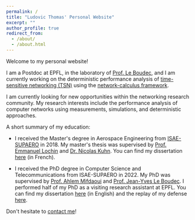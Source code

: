 ```yaml
---
permalink: /
title: "Ludovic Thomas' Personal Website"
excerpt: ""
author_profile: true
redirect_from: 
  - /about/
  - /about.html
---
```


Welcome to my personal website!

I am a Postdoc at EPFL, in the laboratory of [Prof. Le Boudec](https://people.epfl.ch/jean-yves.leboudec), and I am currently working on the deterministic performance analysis of [time-sensitive networking (TSN)](https://1.ieee802.org/tsn/) using the [network-calculus framework](https://en.wikipedia.org/wiki/Network_calculus).

I am currently looking for new opportunities within the networking research community. My research interests include the performance analysis of computer networks using measurements, simulations, and deterministic approaches.

A short summary of my education:

* I received the Master's degree in Aerospace Engineering from [ISAE-SUPAERO](https://www.isae-supaero.fr/fr/) in 2018. 
My master's thesis was supervised by [Prof. Emmanuel Lochin](https://elochin.github.io/) and [Dr. Nicolas Kuhn](https://www.linkedin.com/in/nicolas-kuhn-65a026a5/). 
You can find my dissertation [here](/files/2018-11-master-thesis-dissertation.pdf) (in French).

* I received the PhD degree in Computer Science and Telecommunications from ISAE-SUPAERO in 2022.
My PhD was supervised by [Prof. Ahlem Mifdaoui](https://pagespro.isae-supaero.fr/ahlem-mifdaoui/) and [Prof. Jean-Yves Le Boudec](https://people.epfl.ch/jean-yves.leboudec).
I performed half of my PhD as a visiting research assistant at EPFL.
You can find my dissertation [here](/files/2022-10-phd-dissertation.pdf) (in English) and the replay of my defense [here](/talk/2022-09-12-phd-defense).

Don't hesitate to [contact me](https://people.epfl.ch/ludovic.thomas)!